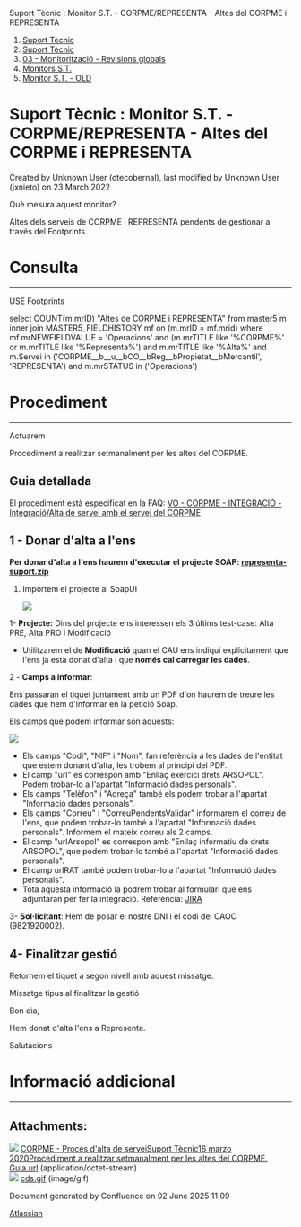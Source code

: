 Suport Tècnic : Monitor S.T. - CORPME/REPRESENTA - Altes del CORPME i REPRESENTA  

1.  [Suport Tècnic](index.md)
2.  [Suport Tècnic](13893782.md)
3.  [03 - Monitorització - Revisions globals](26313327.md)
4.  [Monitors S.T.](Monitors-S.T._41522177.md)
5.  [Monitor S.T. - OLD](Monitor-S.T.---OLD_118555256.md)

Suport Tècnic : Monitor S.T. - CORPME/REPRESENTA - Altes del CORPME i REPRESENTA
================================================================================

Created by Unknown User (otecobernal), last modified by Unknown User (jxnieto) on 23 March 2022

Què mesura aquest monitor?

Altes dels serveis de CORPME i REPRESENTA pendents de gestionar a través del Footprints.

**Consulta**
============

* * *

USE Footprints

select COUNT(m.mrID) "Altes de CORPME i REPRESENTA"
from master5 m
inner join MASTER5\_FIELDHISTORY mf on (m.mrID = mf.mrid)
where mf.mrNEWFIELDVALUE = 'Operacions'
and (m.mrTITLE like '%CORPME%' or m.mrTITLE like '%Representa%')
and m.mrTITLE like '%Alta%'
and m.Servei in ('CORPME\_\_b\_\_u\_\_bCO\_\_bReg\_\_bPropietat\_\_bMercantil', 'REPRESENTA')
and m.mrSTATUS in ('Operacions')

**Procediment**
===============

* * *

Actuarem 

  

Procediment a realitzar setmanalment per les altes del CORPME.

Guia detallada
--------------

El procediment està especificat en la FAQ: [VO - CORPME - INTEGRACIÓ - Integració/Alta de servei amb el servei del CORPME](https://confluence.aoc.cat/pages/viewpage.action?pageId=26313217)

  

  

1 - Donar d'alta a l'ens
------------------------

**Per donar d'alta a l'ens haurem d'executar el projecte SOAP: [representa-suport.zip](attachments/26313504/128647300.zip)**

1.  Importem el projecte al SoapUI  
      
    ![](attachments/26313504/128647299.png)  
      
      
    

1- **Projecte:** Dins del projecte ens interessen els 3 últims test-case: Alta PRE, Alta PRO i Modificació

*   Utilitzarem el de **Modificació** quan el CAU ens indiqui explícitament que l'ens ja està donat d'alta i que **només cal carregar les dades**.

2 - **Camps a informar**:

Ens passaran el tiquet juntament amb un PDF d'on haurem de treure les dades que hem d'informar en la petició Soap.

Els camps que podem informar són aquests:

![](https://contacte.aoc.cat/secure/attachment/127974/127974_image-2024-09-27-18-21-06-508.png)

*   Els camps "Codi", "NIF" i "Nom", fan referència a les dades de l'entitat que estem donant d'alta, les trobem al principi del PDF.
*   El camp "url" es correspon amb "Enllaç exercici drets ARSOPOL". Podem trobar-lo a l'apartat "Informació dades personals".
*   Els camps "Telèfon" i "Adreça" també els podem trobar a l'apartat "Informació dades personals".
*   Els camps "Correu" i "CorreuPendentsValidar" informarem el correu de l'ens, que podem trobar-lo també a l'apartat "Informació dades personals". Informem el mateix correu als 2 camps.
*   El camp "urlArsopol" es correspon amb "Enllaç informatiu de drets ARSOPOL", que podem trobar-lo també a l'apartat "Informació dades personals".
*   El camp urlRAT també podem trobar-lo a l'apartat "Informació dades personals".
*   Tota aquesta informació la podrem trobar al formulari que ens adjuntaran per fer la integració. Referència: [JIRA](https://contacte.aoc.cat/browse/ST-24005)

3- **Sol·licitant**: Hem de posar el nostre DNI i el codi del CAOC (9821920002).

  

4- Finalitzar gestió
--------------------

Retornem el tiquet a segon nivell amb aquest missatge.

  

Missatge tipus al finalitzar la gestió

Bon dia,

Hem donat d'alta l'ens a Representa. 

Salutacions

  

  

  

**Informació addicional**
=========================

* * *

  

  

Attachments:
------------

![](images/icons/bullet_blue.gif) [CORPME - Procés d'alta de serveiSuport Tècnic16 marzo 2020Procediment a realitzar setmanalment per les altes del CORPME. Guia.url](attachments/64979254/64979255.url) (application/octet-stream)  
![](images/icons/bullet_blue.gif) [cds.gif](attachments/64979254/64979256.gif) (image/gif)  

Document generated by Confluence on 02 June 2025 11:09

[Atlassian](http://www.atlassian.com/)